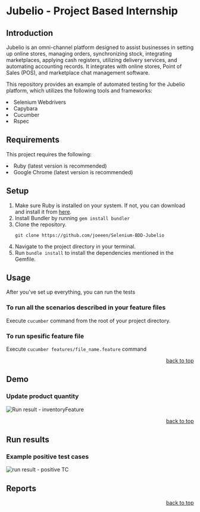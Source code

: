 <a name="readme-top"></a>
# Jubelio - Project Based Internship
## Introduction
Jubelio is an omni-channel platform designed to assist businesses in setting up online stores, managing orders, synchronizing stock, integrating marketplaces, applying cash registers, utilizing delivery services, and automating accounting records. It integrates with online stores, Point of Sales (POS), and marketplace chat management software.

This repository provides an example of automated testing for the Jubelio platform, which utilizes the following tools and frameworks:
<li>Selenium Webdrivers</li>
<li>Capybara</li>
<li>Cucumber</li>
<li>Rspec</li>

## Requirements
This project requires the following:
<li>Ruby (latest version is recommended)</li>
<li>Google Chrome (latest version is recommended)</li>

## Setup

1. Make sure Ruby is installed on your system. If not, you can download and install it from <a href="https://www.ruby-lang.org/en/documentation/installation/">here</a>.
2. Install Bundler by running `gem install bundler`
3. Clone the repository.
   ```
   git clone https://github.com/joeeen/Selenium-BDD-Jubelio
   ```
5. Navigate to the project directory in your terminal.
6. Run `bundle install` to install the dependencies mentioned in the Gemfile.


## Usage
After you've set up everything, you can run the tests
### To run all the scenarios described in your feature files
Execute `cucumber` command from the root of your project directory.

### To run spesific feature file
Execute `cucumber features/file_name.feature` command

<p align="right"><a href="#readme-top">back to top</a></p>

## Demo
### Update product quantity
![Run result - inventoryFeature](https://github.com/joeeen/jubelio-intern/assets/118897487/931869d1-2443-4934-b95f-f3b88d375730)

<p align="right"><a href="#readme-top">back to top</a></p>

## Run results
### Example positive test cases
![run result - positive TC](https://github.com/joeeen/Selenium-BDD-Jubelio/assets/118897487/7af9b4e3-e18c-457b-b518-f2f0291205b9)

## Reports

<p align="right"><a href="#readme-top">back to top</a></p>
